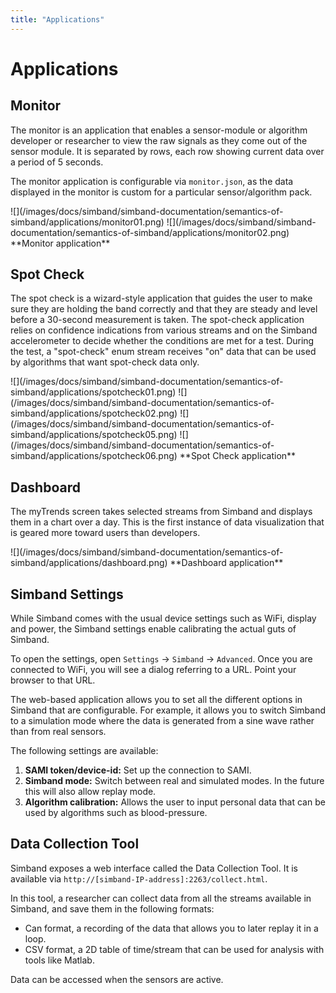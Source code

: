 ```yaml
---
title: "Applications"
---
```


# Applications

## Monitor
The monitor is an application that enables a sensor-module or algorithm developer or researcher to view the raw signals as they come
out of the sensor module. It is separated by rows, each row showing current data over a period of 5 seconds.

The monitor application is configurable via `monitor.json`, as the data displayed in the monitor is custom for a particular sensor/algorithm pack.


<div  class="photo-grid" style="max-width: 512px;">
 ![](/images/docs/simband/simband-documentation/semantics-of-simband/applications/monitor01.png)
 ![](/images/docs/simband/simband-documentation/semantics-of-simband/applications/monitor02.png)
 **Monitor application**

</div>

## Spot Check
The spot check is a wizard-style application that guides the user to make sure they are holding the band correctly and that they are steady and level before a 30-second measurement is taken. The spot-check application relies on confidence indications from various streams and on the Simband accelerometer to decide whether the conditions are met for a test. During the test, a "spot-check" enum stream receives "on" data that can be used by algorithms that want spot-check data only.

<div  class="photo-grid" style="max-width: 512px;">
 ![](/images/docs/simband/simband-documentation/semantics-of-simband/applications/spotcheck01.png)
 ![](/images/docs/simband/simband-documentation/semantics-of-simband/applications/spotcheck02.png)
 ![](/images/docs/simband/simband-documentation/semantics-of-simband/applications/spotcheck05.png)
 ![](/images/docs/simband/simband-documentation/semantics-of-simband/applications/spotcheck06.png)
 **Spot Check application**

</div>

## Dashboard
The myTrends screen takes selected streams from Simband and displays them in a chart over a day. This is the first instance of data visualization that is geared more toward users than developers.

<div  class="photo-grid" style="max-width: 512px;">
 ![](/images/docs/simband/simband-documentation/semantics-of-simband/applications/dashboard.png)
**Dashboard application**
</div>

## Simband Settings
While Simband comes with the usual device settings such as WiFi, display and power, the Simband settings enable calibrating the actual guts of Simband.

To open the settings, open `Settings` -> `Simband` -> `Advanced`. Once you are connected to WiFi, you will see a dialog referring to a URL. Point your browser to that URL.

The web-based application allows you to set all the different options in Simband that are configurable. For example, it allows you to switch Simband to a simulation mode where the data is generated from a sine wave rather than from real sensors.

The following settings are available:

1. **SAMI token/device-id:** Set up the connection to SAMI.
1. **Simband mode:** Switch between real and simulated modes. In the future this will also allow replay mode.
1. **Algorithm calibration:** Allows the user to input personal data that can be used by algorithms such as blood-pressure.

## Data Collection Tool
Simband exposes a web interface called the Data Collection Tool. It is available via `http://[simband-IP-address]:2263/collect.html`.

In this tool, a researcher can collect data from all the streams available in Simband, and save them in the following formats:

- Can format, a recording of the data that allows you to later replay it in a loop.
- CSV format, a 2D table of time/stream that can be used for analysis with tools like Matlab.

Data can be accessed when the sensors are active.
